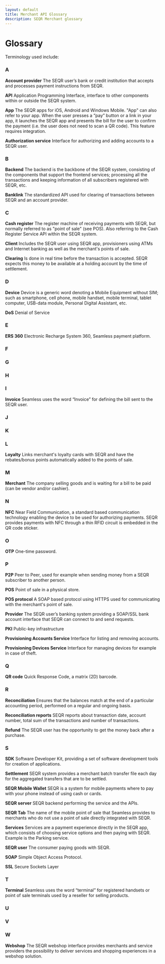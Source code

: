 ```yaml
---
layout: default
title: Merchant API Glossary
description: SEQR Merchant glossary
---
```


# Glossary

Terminology used include: 

### A
**Account provider**
The SEQR user’s bank or credit institution that accepts and processes payment instructions from SEQR.

**API**
Application Programming Interface, interface to other components within or outside the SEQR system.

**App**
The SEQR apps for iOS, Android and Windows Mobile.
"App" can also refer to your app. When the user presses a “pay” button or a link in your app, it launches the SEQR app and presents the bill for the user to confirm the payment (i.e. the user does not need to scan a QR code). This feature requires integration.

**Authorization service**
Interface for authorizing and adding accounts to a SEQR user.

### B
**Backend**
The backend is the backbone of the SEQR system, consisting of the components that support the frontend services; processing all the transactions and keeping information of all subscribers registered with SEQR, etc.

**Banklink**
The standardized API used for clearing of transactions between SEQR and an account provider.

### C
**Cash register**
The register machine of receiving payments with SEQR, but normally referred to as "point of sale" (see POS). Also referring to the Cash Register Service API within the SEQR system.

**Client**
Includes the SEQR user using SEQR app, provisioners using ATMs and Internet banking as well as the merchant's points of sale.

**Clearing**
Is done in real time before the transaction is accepted. SEQR expects this money to be available at a holding account by the time of settlement.

### D
**Device**
Device is a generic word denoting a Mobile Equipment without SIM; such as smartphone, cell phone, mobile handset, mobile terminal, tablet computer, USB-data module, Personal Digital Assistant, etc.

**DoS**
Denial of Service

### E
**ERS 360**
Electronic Recharge System 360, Seamless payment platform.

### F

### G

### H

### I
**Invoice**
Seamless uses the word “Invoice” for defining the bill sent to the SEQR user. 

### J

### K

### L
**Loyalty**
Links merchant's loyalty cards with SEQR and have the rebates/bonus points automatically added to the points of sale.

### M
**Merchant**
The company selling goods and is waiting for a bill to be paid (can be vendor and/or cashier).

### N
**NFC**
Near Field Communication, a standard based communication technology enabling the device to be used for authorizing payments. SEQR provides payments with NFC through a thin RFID circuit is embedded in the QR code sticker.

### O
**OTP**
One-time password.

### P
**P2P**
Peer to Peer, used for example when sending money from a SEQR subscriber to another person.

**POS**
Point of sale in a physical store.

**POS protocol**
A SOAP based protocol using HTTPS used for communicating with the merchant's point of sale.

**Provider**
The SEQR user’s banking system providing a SOAP/SSL bank account interface that SEQR can connect to and send requests.

**PKI**
Public-key infrastructure

**Provisioning Accounts Service**
Interface for listing and removing accounts.

**Provisioning Devices Service**
Interface for managing devices for example in case of theft.

### Q
**QR code**
Quick Response Code, a matrix (2D) barcode.

### R
**Reconciliation**
Ensures that the balances match at the end of a particular accounting period, performed on a regular and ongoing basis.

**Reconciliation reports**
SEQR reports about transaction date, account number, total sum of the transactions and number of transactions.

**Refund**
The SEQR user has the opportunity to get the money back after a purchase.

### S
**SDK**
Software Developer Kit, providing a set of software development tools for creation of applications.

**Settlement**
SEQR system provides a merchant batch transfer file each day for the aggregated transfers that are to be settled.

**SEQR Mobile Wallet**
SEQR is a system for mobile payments where to pay with your phone instead of using cash or cards.

**SEQR server**
SEQR backend performing the service and the APIs.

**SEQR Tab**
The name of the mobile point of sale that Seamless provides to merchants who do not use a point of sale directly integrated with SEQR.

**Services**
Services are a payment experience directly in the SEQR app, which consists of choosing service options and then paying with SEQR. Example is the Parking service.

**SEQR user**
The consumer paying goods with SEQR.

**SOAP**
Simple Object Access Protocol.

**SSL**
Secure Sockets Layer

### T
**Terminal**
Seamless uses the word “terminal” for registered handsets or point of sale terminals used by a reseller for selling products.

### U

### V

### W
**Webshop**
The SEQR webshop interface provides merchants and service providers the possibility to deliver services and shopping experiences in a webshop solution.

